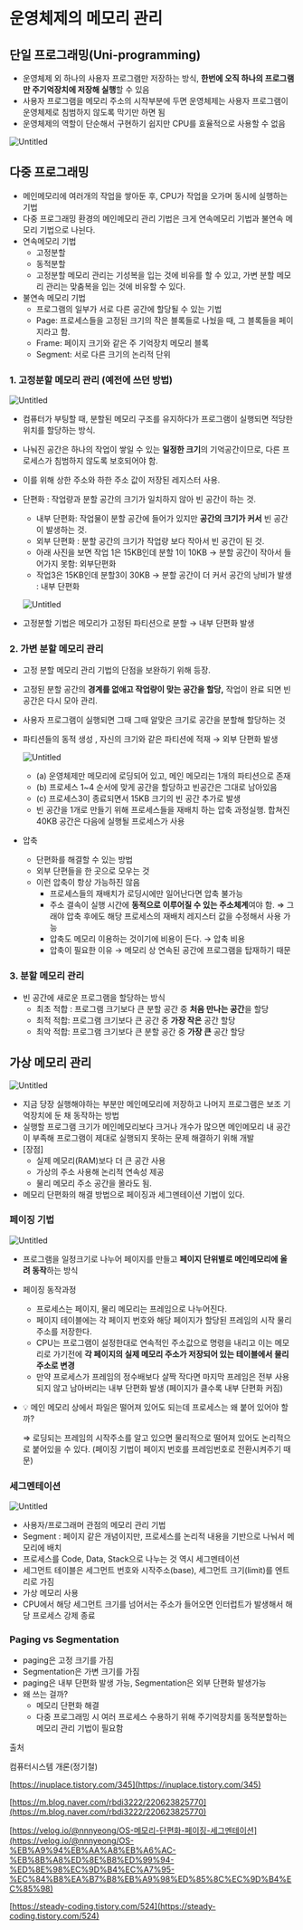# 운영체제의 메모리 관리

## 단일 프로그래밍(Uni-programming)

- 운영체제 외 하나의 사용자 프로그램만 저장하는 방식, **한번에 오직 하나의 프로그램만 주기억장치에 저장해 실행**할 수 있음
- 사용자 프로그램을 메모리 주소의 시작부분에 두면 운영체제는 사용자 프로그램이 운영체제로 침범하지 않도록 막기만 하면 됨
- 운영체제의 역할이 단순해서 구현하기 쉽지만 CPU를 효율적으로 사용할 수 없음

![Untitled](https://user-images.githubusercontent.com/85864699/201537778-aa8dd673-35da-47eb-a64f-c4b6782f13ed.png)

## 다중 프로그래밍

- 메인메모리에 여러개의 작업을 쌓아둔 후, CPU가 작업을 오가며 동시에 실행하는 기법
- 다중 프로그래밍 환경의 메인메모리 관리 기법은 크게 연속메모리 기법과 불연속 메모리 기법으로 나뉜다.
- 연속메모리 기법
    - 고정분할
    - 동적분할
    - 고정분할 메모리 관리는 기성복을 입는 것에 비유를 할 수 있고, 가변 분할 메모리 관리는 맞춤복을 입는 것에 비유할 수 있다.
- 불연속 메모리 기법
    - 프로그램의 일부가 서로 다른 공간에 할당될 수 있는 기법
    - Page: 프로세스들을 고정된 크기의 작은 블록들로 나눴을 때, 그 블록들을 페이지라고 함.
    - Frame: 페이지 크기와 같은 주 기억장치 메모리 블록
    - Segment: 서로 다른 크기의 논리적 단위

### 1. 고정분할 메모리 관리 (예전에 쓰던 방법)

![Untitled](https://user-images.githubusercontent.com/85864699/201537801-b28b1c6b-02a9-4c60-ab9b-50e5cf7b3a29.png)

- 컴퓨터가 부팅할 때, 분할된 메모리 구조를 유지하다가 프로그램이 실행되면 적당한 위치를 할당하는 방식.
- 나눠진 공간은 하나의 작업이 쌓일 수 있는 **일정한 크기**의 기억공간이므로, 다른 프로세스가 침범하지 않도록 보호되어야 함.
- 이를 위해 상한 주소와 하한 주소 값이 저장된 레지스터 사용.
- 단편화 : 작업량과 분할 공간의 크기가 일치하지 않아 빈 공간이 하는 것.
    - 내부 단편화: 작업물이 분할 공간에 들어가 있지만 **공간의 크기가 커서** 빈 공간이 발생하는 것.
    - 외부 단편화 :  분할 공간의 크기가 작업량 보다 작아서 빈 공간이 된 것.
    - 아래 사진을 보면 작업 1은 15KB인데 분할 1이 10KB → 분할 공간이 작아서 들어가지 못함: 외부단편화
    - 작업3은 15KB인데 분할3이 30KB → 분할 공간이 더 커서 공간의 낭비가 발생 : 내부 단편화

    ![Untitled](https://user-images.githubusercontent.com/85864699/201537825-b008203d-4e2a-4fb9-b623-87295034f06d.png)

- 고정분할 기법은 메모리가 고정된 파티션으로 분할 → 내부 단편화 발생

### 2. 가변 분할 메모리 관리

- 고정 분할 메모리 관리 기법의 단점을 보완하기 위해 등장.
- 고정된 분할 공간의 **경계를 없애고 작업량이 맞는 공간을 할당,** 작업이 완료 되면 빈 공간은 다시 모아 관리.
- 사용자 프로그램이 실행되면 그때 그때 알맞은 크기로 공간을 분할해 할당하는 것
- 파티션들의 동적 생성 , 자신의 크기와 같은 파티션에 적재 → 외부 단편화 발생

    ![Untitled](https://user-images.githubusercontent.com/85864699/201537838-cfcdd895-c179-4753-9e47-6fc8e21af7af.png)

    - (a) 운영체제만 메모리에 로딩되어 있고, 메인 메모리는 1개의 파티션으로 존재
    - (b) 프로세스 1~4 순서에 맞게 공간을 할당하고 빈공간은 그대로 남아있음
    - (c) 프로세스3이 종료되면서 15KB 크기의 빈 공간 추가로 발생
    - 빈 공간을 1개로 만들기 위해 프로세스들을 재배치 하는 압축 과정실행. 합쳐진 40KB 공간은 다음에 실행될 프로세스가 사용
- 압축
    - 단편화를 해결할 수 있는 방법
    - 외부 단편들을 한 곳으로 모우는 것
    - 이런 압축이 항상 가능하진 않음
        - 프로세스들의 재배치가 로딩시에만 일어난다면 압축 불가능
        - 주소 결속이 실행 시간에 **동적으로 이루어질 수 있는 주소체계**여야 함. ⇒ 그래야 압축 후에도 해당 프로세스의 재배치 레지스터 값을 수정해서 사용 가능
        - 압축도 메모리 이용하는 것이기에 비용이 든다. → 압축 비용
        - 압축이 필요한 이유 → 메모리 상 연속된 공간에 프로그램을 탑재하기 때문


### 3. 분할 메모리 관리

- 빈 공간에 새로운 프로그램을 할당하는 방식
    - 최초 적합 : 프로그램 크기보다 큰 분할 공간 중 **처음 만나는 공간**을 할당
    - 최적 적합: 프로그램 크기보다 큰 공간 중 **가장 작은** 공간 할당
    - 최악 적합: 프로그램 크기보다 큰 분할 공간 중 **가장 큰** 공간 할당

## 가상 메모리 관리

![Untitled](https://user-images.githubusercontent.com/85864699/201537850-ae2c07b0-2f2a-477e-aa07-8f8f6c875bf0.png)

- 지금 당장 실행해야하는 부분만 메인메모리에 저장하고 나머지 프로그램은 보조 기억장치에 둔 채 동작하는 방법
- 실행할 프로그램 크기가 메인메모리보다 크거나 개수가 많으면 메인메모리 내 공간이 부족해 프로그램이 제대로 실행되지 못하는 문제 해결하기 위해 개발
- [장점]
    - 실제 메모리(RAM)보다 더 큰 공간 사용
    - 가상의 주소 사용해 논리적 연속성 제공
    - 물리 메모리 주소 공간을 몰라도 됨.
- 메모리 단편화의 해결 방법으로 페이징과 세그멘테이션 기법이 있다.

### 페이징 기법

![Untitled](https://user-images.githubusercontent.com/85864699/201537860-f0b4ccb7-b6f6-4c65-a21c-3032f5e96126.png)

- 프로그램을 일정크기로 나누어 페이지를 만들고 **페이지 단위별로 메인메모리에 올려 동작**하는 방식
- 페이징 동작과정
    - 프로세스는 페이지, 물리 메모리는 프레임으로 나누어진다.
    - 페이지 테이블에는 각 페이지 번호와 해당 페이지가 할당된 프레임의 시작 물리 주소를 저장한다.
    - CPU는 프로그램이 설정한대로 연속적인 주소값으로 명령을 내리고 이는 메모리로 가기전에 **각 페이지의 실제 메모리 주소가 저장되어 있는 테이블에서 물리 주소로 변경**
    - 만약 프로세스가 프레임의 정수배보다 살짝 작다면 마지막 프레임은 전부 사용되지 않고 남아버리는 내부 단편화 발생 (페이지가 클수록 내부 단편화 커짐)
- 💡 메인 메모리 상에서 파일은 떨어져 있어도 되는데 프로세스는 왜 붙어 있어야 할까?

    ⇒ 로딩되는 프레임의 시작주소를 알고 있으면 물리적으로 떨어져 있어도 논리적으로 붙어있을 수 있다. (페이징 기법이 페이지 번호를 프레임번호로 전환시켜주기 때문)


### 세그멘테이션

![Untitled](https://user-images.githubusercontent.com/85864699/201537872-a6ac28d2-31ef-4e26-b3d6-36acfdc9b51d.png)

- 사용자/프로그래머 관점의 메모리 관리 기법
- Segment : 페이지 같은 개념이지만, 프로세스를 논리적 내용을 기반으로 나눠서 메모리에 배치
- 프로세스를 Code, Data, Stack으로 나누는 것 역시 세그멘테이션
- 세그먼트 테이블은 세그먼트 번호와 시작주소(base), 세그먼트 크기(limit)를 엔트리로 가짐
- 가상 메모리 사용
- CPU에서 해당 세그먼트 크기를 넘어서는 주소가 들어오면 인터럽트가 발생해서 해당 프로세스 강제 종료

### Paging vs Segmentation

- paging은 고정 크기를 가짐
- Segmentation은 가변 크기를 가짐
- paging은 내부 단편화 발생 가능, Segmentation은 외부 단편화 발생가능
- 왜 쓰는 걸까?
    - 메모리 단편화 해결
    - 다중 프로그래밍 시 여러 프로세스 수용하기 위해 주기억장치를 동적분할하는 메모리 관리 기법이 필요함

출처

컴퓨터시스템 개론(정기철)

[https://inuplace.tistory.com/345](https://inuplace.tistory.com/345)

[https://m.blog.naver.com/rbdi3222/220623825770](https://m.blog.naver.com/rbdi3222/220623825770)

[https://velog.io/@nnnyeong/OS-메모리-단편화-페이징-세그멘테이션](https://velog.io/@nnnyeong/OS-%EB%A9%94%EB%AA%A8%EB%A6%AC-%EB%8B%A8%ED%8E%B8%ED%99%94-%ED%8E%98%EC%9D%B4%EC%A7%95-%EC%84%B8%EA%B7%B8%EB%A9%98%ED%85%8C%EC%9D%B4%EC%85%98)

[https://steady-coding.tistory.com/524](https://steady-coding.tistory.com/524)